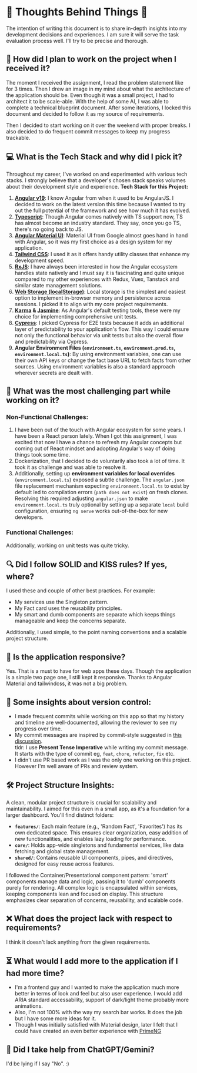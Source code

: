 # 🌟 Thoughts Behind Things 🌟

The intention of writing this document is to share in-depth insights into my development decisions and experiences. I am sure it will serve the task evaluation process well. I'll try to be precise and thorough.



## 🚀 How did I plan to work on the project when I received it?
The moment I received the assignment, I read the problem statement like for 3 times. Then I drew an image in my mind about what the architecture of the application should be. Even though it was a small project, I had to architect it to be scale-able. With the help of some AI, I was able to complete a technical blueprint document. After some iterations, I locked this document and decided to follow it as my source of requirements.

Then I decided to start working on it over the weekend with proper breaks. I also decided to do frequent commit messages to keep my progress trackable.


## 💻 What is the Tech Stack and why did I pick it?
Throughout my career, I've worked on and experimented with various tech stacks. I strongly believe that a developer's chosen stack speaks volumes about their development style and experience.
**Tech Stack for this Project:**
1.  **[Angular v19](https://angular.dev/)**: I know Angular from when it used to be AngularJS. I decided to work on the latest version this time because I wanted to try out the full potential of the framework and see how much it has evolved.
2.  **[Typescript](https://www.typescriptlang.org/)**: Though Angular comes natively with TS support now, TS has almost become an industry standard. They say, once you go TS, there's no going back to JS.
3.  **[Angular Material UI](https://material.angular.io/)**: Material UI from Google almost goes hand in hand with Angular, so it was my first choice as a design system for my application.
4.  **[Tailwind CSS](https://tailwindcss.com/)**: I used it as it offers handy utility classes that enhance my development speed.
5.  **[RxJS](https://rxjs.dev/)**: I have always been interested in how the Angular ecosystem handles state natively and I must say it is fascinating and quite unique compared to my other experiences with Redux, Vuex, Tanstack and similar state management solutions.
6.  **[Web Storage (localStorage)](https://developer.mozilla.org/en-US/docs/Web/API/Window/localStorage)**: Local storage is the simplest and easiest option to implement in-browser memory and persistence across sessions. I picked it to align with my core project requirements.
7.  **[Karma](https://karma-runner.github.io/) & [Jasmine](https://jasmine.github.io/)**: As Angular's default testing tools, these were my choice for implementing comprehensive unit tests.
8.  **[Cypress](https://www.cypress.io/)**: I picked Cypress for E2E tests because it adds an additional layer of predictability to your application's flow. This way I could ensure not only the functional behavior via unit tests but also the overall flow and predictability via Cypress.
9.  **Angular Environment Files (`environment.ts`, `environment.prod.ts`, `environment.local.ts`)**: By using environment variables, one can use their own API keys or change the fact base URL to fetch facts from other sources. Using environment variables is also a standard approach wherever secrets are dealt with.


## 🤔 What was the most challenging part while working on it?
 ### Non-Functional Challenges:
 1. I have been out of the touch with Angular ecosystem for some years. I have been a React person lately. When I got this assignment, I was excited that now I have a chance to refresh my Angular concepts but coming out of React mindset and adopting Angular's way of doing things took some time.
2. Dockerization, that I decided to do voluntarily also took a lot of time. It took it as challenge and was able to resolve it.
3. Additionally, setting up **environment variables for local overrides** (`environment.local.ts`) exposed a subtle challenge. The `angular.json` file replacement mechanism expecting `environment.local.ts` to exist by default led to compilation errors (`path does not exist`) on fresh clones. Resolving this required adjusting `angular.json` to make `environment.local.ts` truly optional by setting up a separate `local` build configuration, ensuring `ng serve` works out-of-the-box for new developers.

 ### Functional Challenges: 
Additionally, working on unit tests was quite tricky.

## 🔍 Did I follow SOLID and KISS rules? If yes, where?
I used these and couple of other best practices. For example:
- My services use the Singleton pattern.
- My Fact card uses the reusability principles.
- My smart and dumb components are separate which keeps things manageable and keep the concerns separate.

Additionally, I used simple, to the point naming conventions and a scalable project structure.


## 📱 Is the application responsive?
Yes. That is a must to have for web apps these days. Though the application is a simple two page one, I still kept it responsive. Thanks to Angular Material and tailwindcss, it was not a big problem.


## 🔄 Some insights about version control:
- I made frequent commits while working on this app so that my history and timeline are well-documented, allowing the reviewer to see my progress over time.
- My commit messages are inspired by commit-style suggested in [this discussion](https://stackoverflow.com/a/3580764/7466073).  
tldr: I use **Present Tense Imperative** while writing my commit message. It starts with the type of commit eg, `feat`, `chore`, `refactor`, `fix` etc. 
- I didn't use PR based work as I was the only one working on this project. However I'm well aware of PRs and review system.

## 🛠️ Project Structure Insights:

A clean, modular project structure is crucial for scalability and maintainability. I aimed for this even in a small app, as it's a foundation for a larger dashboard. You'll find distinct folders:

* **`features/`**: Each main feature (e.g., 'Random Fact', 'Favorites') has its own dedicated space. This ensures clear organization, easy addition of new functionalities, and enables lazy loading for performance.
* **`core/`**: Holds app-wide singletons and fundamental services, like data fetching and global state management.
* **`shared/`**: Contains reusable UI components, pipes, and directives, designed for easy reuse across features.

I followed the Container/Presentational component pattern: 'smart' components manage data and logic, passing it to 'dumb' components purely for rendering. 
All complex logic is encapsulated within services, keeping components lean and focused on display. This structure emphasizes clear separation of concerns, reusability, and scalable code.


## ❌ What does the project lack with respect to requirements?
I think it doesn't lack anything from the given requirements.


## ⏳ What would I add more to the application if I had more time?
- I'm a frontend guy and I wanted to make the application much more better in terms of look and feel but also user experience. I would add ARIA standard accessability, support of dark/light theme probably more animations.
- Also, I'm not 100% with the way my search bar works. It does the job but I have some more ideas for it.
- Though I was initially satisfied with Material design, later I felt that I could have created an even better experience with [PrimeNG](https://primeng.org/)


## 🤖 Did I take help from ChatGPT/Gemini?
I'd be lying if I say "No". :) 
